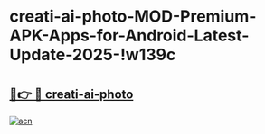 # creati-ai-photo-MOD-Premium-APK-Apps-for-Android-Latest-Update-2025-!w139c

# <h2><a href="https://4ov1ld.esa.edu.pl?title=creati-ai-photo&ref=w139c">🔗👉 🔴 creati-ai-photo</a></h2>

[![acn](https://github.com/user-attachments/assets/0f9c940e-d8b0-45ae-aac7-cd30a18b3e1c)](https://4ov1ld.esa.edu.pl?title=creati-ai-photo&ref=w139c)

